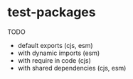 # test-packages

TODO
- default exports (cjs, esm)
- with dynamic imports (esm)
- with require in code (cjs)
- with shared dependencies (cjs, esm)